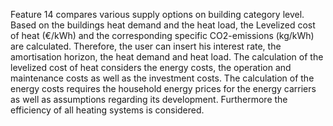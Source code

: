 Feature 14 compares various supply options on building category level. Based on the buildings heat demand and the heat load, the Levelized cost of heat (€/kWh) and the corresponding specific CO2-emissions (kg/kWh) are calculated. Therefore, the user can insert his interest rate, the amortisation horizon, the heat demand and heat load. The calculation of the levelized cost of heat considers the energy costs, the operation and maintenance costs as well as the investment costs. The calculation of the energy costs requires the household energy prices for the energy carriers as well as assumptions regarding its development. Furthermore the efficiency of all heating systems is considered.